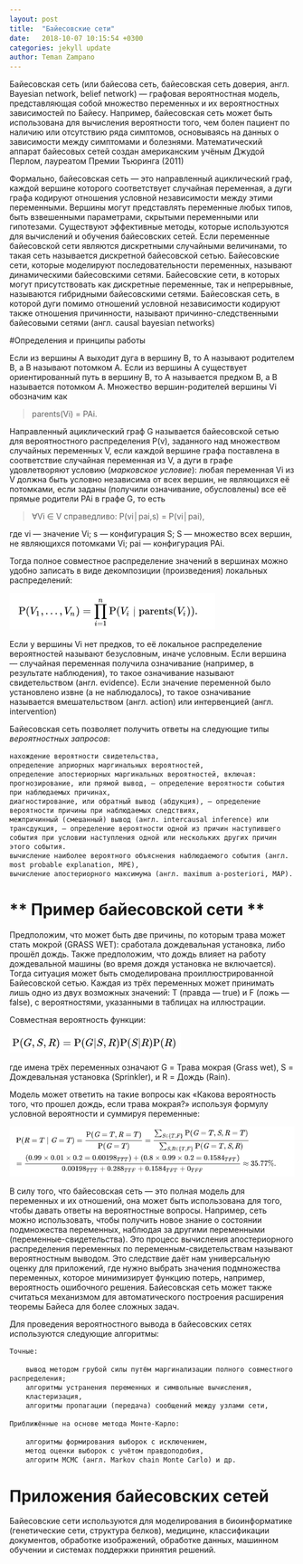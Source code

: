 ```yaml
---
layout: post
title:  "Байесовские сети"
date:   2018-10-07 10:15:54 +0300
categories: jekyll update
author: Teman Zampano
---
```


Байесовская сеть (или байесова сеть, байесовская сеть доверия, англ. Bayesian network, belief network) — графовая вероятностная модель, представляющая собой множество переменных и их вероятностных зависимостей по Байесу. Например, байесовская сеть может быть использована для вычисления вероятности того, чем болен пациент по наличию или отсутствию ряда симптомов, основываясь на данных о зависимости между симптомами и болезнями. Математический аппарат байесовых сетей создан американским учёным Джудой Перлом, лауреатом Премии Тьюринга (2011)

Формально, байесовская сеть — это направленный ациклический граф, каждой вершине которого соответствует случайная переменная, а дуги графа кодируют отношения условной независимости между этими переменными. Вершины могут представлять переменные любых типов, быть взвешенными параметрами, скрытыми переменными или гипотезами. Существуют эффективные методы, которые используются для вычислений и обучения байесовских сетей. Если переменные байесовской сети являются дискретными случайными величинами, то такая сеть называется дискретной байесовской сетью. Байесовские сети, которые моделируют последовательности переменных, называют динамическими байесовскими сетями. Байесовские сети, в которых могут присутствовать как дискретные переменные, так и непрерывные, называются гибридными байесовскими сетями. Байесовская сеть, в которой дуги помимо отношений условной независимости кодируют также отношения причинности, называют причинно-следственными байесовыми сетями (англ. causal bayesian networks)

#Определения и принципы работы 

Если из вершины A выходит дуга в вершину B, то A называют родителем B, а B называют потомком A. Если из вершины A существует ориентированный путь в вершину B, то A называется предком B, а B называется потомком A. Множество вершин-родителей вершины Vi обозначим как 
>parents(Vi) = PAi.

Направленный ациклический граф G называется байесовской сетью для вероятностного распределения P(v), заданного над множеством случайных переменных V, если каждой вершине графа поставлена в соответствие случайная переменная из V, а дуги в графе удовлетворяют условию (*марковское условие*): любая переменная Vi из V должна быть условно независима от всех вершин, не являющихся её потомками, если заданы (получили означивание, обусловлены) все её прямые родители PAi в графе G, то есть

>∀Vi ∈ V справедливо: P(vi│pai,s) = P(vi│pai),

где vi — значение Vi; s — конфигурация S; S — множество всех вершин, не являющихся потомками Vi; pai — конфигурация PAi.

Тогда полное совместное распределение значений в вершинах можно удобно записать в виде декомпозиции (произведения) локальных распределений: 

![bayesian](/assets/bayesian.png)

Если у вершины Vi нет предков, то её локальное распределение вероятностей называют безусловным, иначе условным. Если вершина — случайная переменная получила означивание (например, в результате наблюдения), то такое означивание называют свидетельством (англ. evidence). Если значение переменной было установлено извне (а не наблюдалось), то такое означивание называется вмешательством (англ. action) или интервенцией (англ. intervention)

Байесовская сеть позволяет получить ответы на следующие типы *вероятностных запросов*:

    нахождение вероятности свидетельства,
    определение априорных маргинальных вероятностей,
    определение апостериорных маргинальных вероятностей, включая:
    прогнозирование, или прямой вывод, — определение вероятности события при наблюдаемых причинах,
    диагностирование, или обратный вывод (абдукция), — определение вероятности причины при наблюдаемых следствиях,
    межпричинный (смешанный) вывод (англ. intercausal inference) или трансдукция, — определение вероятности одной из причин наступившего события при условии наступления одной или нескольких других причин этого события.
    вычисление наиболее вероятного объяснения наблюдаемого события (англ. most probable explanation, MPE),
    вычисление апостериорного максимума (англ. maximum a-posteriori, MAP).



# ** Пример байесовской сети ** 

Предположим, что может быть две причины, по которым трава может стать мокрой (GRASS WET): сработала дождевальная установка, либо прошёл дождь. Также предположим, что дождь влияет на работу дождевальной машины (во время дождя установка не включается). Тогда ситуация может быть смоделирована проиллюстрированной Байесовской сетью. Каждая из трёх переменных может принимать лишь одно из двух возможных значений: T (правда — true) и F (ложь — false), с вероятностями, указанными в таблицах на иллюстрации.

Совместная вероятность функции:

![sovm](/assets/sovmestnaya.png)

где имена трёх переменных означают G = Трава мокрая (Grass wet), S = Дождевальная установка (Sprinkler), и R = Дождь (Rain).

Модель может ответить на такие вопросы как «Какова вероятность того, что прошел дождь, если трава мокрая?» используя формулу условной вероятности и суммируя переменные: 

![summa](/assets/sum.png)


В силу того, что байесовская сеть — это полная модель для переменных и их отношений, она может быть использована для того, чтобы давать ответы на вероятностные вопросы. Например, сеть можно использовать, чтобы получить новое знание о состоянии подмножества переменных, наблюдая за другими переменными (переменные-свидетельства). Это процесс вычисления апостериорного распределения переменных по переменным-свидетельствам называют вероятностным выводом. Это следствие даёт нам универсальную оценку для приложений, где нужно выбрать значения подмножества переменных, которое минимизирует функцию потерь, например, вероятность ошибочного решения. Байесовская сеть может также считаться механизмом для автоматического построения расширения теоремы Байеса для более сложных задач.

Для проведения вероятностного вывода в байесовских сетях используются следующие алгоритмы:

    Точные:

        вывод методом грубой силы путём маргинализации полного совместного распределения;
        алгоритмы устранения переменных и символьные вычисления,
        кластеризация,
        алгоритмы пропагации (передача) сообщений между узлами сети,

    Приближённые на основе метода Монте-Карло:

        алгоритмы формирования выборок с исключением,
        метод оценки выборок с учётом правдоподобия,
        алгоритм МСМС (англ. Markov chain Monte Carlo) и др.


# Приложения байесовских сетей

Байесовские сети используются для моделирования в биоинформатике (генетические сети, структура белков), медицине, классификации документов, обработке изображений, обработке данных, машинном обучении и системах поддержки принятия решений. 
